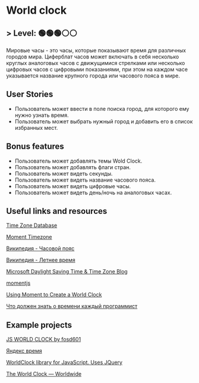 # World clock

## > Level: 🟢🟢🟢⚪️⚪️

Мировые часы - это часы, которые показывают время для различных городов мира. Циферблат часов может включать в себя несколько круглых аналоговых часов с движущимися стрелками или несколько цифровых часов с цифровыми показаниями, при этом на каждом часе указывается название крупного города или часового пояса в мире.

## User Stories

- Пользователь может ввести в поле поиска город, для которого ему нужно узнать время.
- Пользователь может выбрать нужный город и добавить его в список избранных мест.

## Bonus features

- Пользователь может добавлять темы Wold Clock.
- Пользователь может добавлять флаги стран.
- Пользователь может видеть секунды.
- Пользователь может видеть название часового пояса.
- Пользователь может видеть цифровые часы.
- Пользователь может видеть день/ночь на аналоговых часах.

## Useful links and resources

[Time Zone Database](https://www.iana.org/time-zones)

[Moment Timezone](https://momentjs.com/timezone/)

[Википедия - Часовой пояс](https://ru.wikipedia.org/wiki/%D0%A7%D0%B0%D1%81%D0%BE%D0%B2%D0%BE%D0%B9_%D0%BF%D0%BE%D1%8F%D1%81)

[Википедия - Летнее время](https://ru.m.wikipedia.org/wiki/Летнее_время)

[Microsoft Daylight Saving Time & Time Zone Blog](https://docs.microsoft.com/ru-ru/archive/blogs/dst2007/)

[momentjs](https://momentjs.com)

[Using Moment to Create a World Clock](https://www.rightpoint.com/thought/articles/2016/05/16/using-moment-to-create-a-world-clock)

[Что должен знать о времени каждый программист](https://m.habr.com/ru/post/123461/)

## Example projects

[JS WORLD CLOCK by fosd601](https://codepen.io/asdfg44l/pen/LvoVaY?__cf_chl_captcha_tk__=aa941cb4f1d2de47313211d38bfbfc30c5a0016e-1620672690-0-Aa77aLKmky_mvyZfch0zOcVr9gp4w5L93DdcJldpUxkyqAVhPl4t3uhbfmIzxGKHCBnPaJOa0Uw9oVNFXugthikOD_AKbZ9gboUGFWEiyGSm36Ts-yNUNfxt5_4a05puN62SdW1cYh3KchIUvW_BhCemc7Y__x99vL2e5lGvrcvL3OQpVs2R9sAFqXcDkDbw4-bCKMRySTf40l4q6X5tfivmw6uqEVcQ4Ymzg6GXfB38e3cBVvs9qfo0ESsAeuL60inXGBeQUrqwVsXy0OV_G3fpMjRrM3doiBdfYpIZQzCW-_boSn23t5VCZQD5x0JUlAC4bKadvLdveJXxehorcQvE5za-Y-DKVF0YU_A0pJOA2BIurI3SanRJ0ctcKn9isPiBd9GiJfap-3sn9sMe-IHTdVDJQMrfY5QQ-DEWhVoAN37Ki_hxQF3Pmx625oXzx3JxaEBKKZfuEUloBVHo1mQhfX04iFzA4i9slf4yanM0S61rnqrx47j_WzHhc6pviWnjWdjDbnin8p7xaAQnAQbjqooXbIt0d5jo6g98fWRTLqjkqkA1qeIyGzIV56GszZwcOT1Y6Np9dDcaaaQ1fuimWcqruBUDaGFBZofk_fk4aSbdQFvwZt4Vj_7EABfoZCVJZBvDmEcPX-FsxzHMaUgJOA19-xksMgwf-wlYvtvArOpvGeE5EUPFqarYKuXGPA)

[Яндекс время](https://yandex.by/time/)

[WorldClock library for JavaScript. Uses JQuery](https://embed.plnkr.co/plunk/Q7e26n)

[The World Clock — Worldwide](https://www.timeanddate.com/worldclock/)
